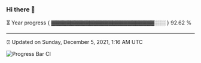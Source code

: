 ### Hi there 👋

⏳ Year progress { ▓▓▓▓▓▓▓▓▓▓▓▓▓▓▓▓▓▓▓▓▓▓▓▓▓▓▓░░░ } 92.62 %

---

⏰ Updated on Sunday, December 5, 2021, 1:16 AM UTC

![Progress Bar CI](https://github.com/arthurbuhl/arthurbuhl/workflows/Progress%20Bar%20CI/badge.svg)
